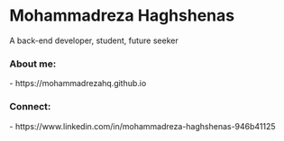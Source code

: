 <h1 align="left">Mohammadreza Haghshenas</h1>
<p align="left">A back-end developer, student, future seeker </p>

<h3 align="left">About me:</h3>
 - https://mohammadrezahq.github.io

<h3 align="left">Connect:</h3>
 - https://www.linkedin.com/in/mohammadreza-haghshenas-946b41125


<!--
**mohammadrezahq/mohammadrezahq** is a ✨ _special_ ✨ repository because its `README.md` (this file) appears on your GitHub profile.

Here are some ideas to get you started:

- 🔭 I’m currently working on ...
- 🌱 I’m currently learning ...
- 👯 I’m looking to collaborate on ...
- 🤔 I’m looking for help with ...
- 💬 Ask me about ...
- 📫 How to reach me: ...
- 😄 Pronouns: ...
- ⚡ Fun fact: ...
-->
